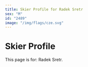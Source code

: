 ```yaml
---
title: Skier Profile for Radek Sretr
sex: "M"
id: "2489"
image: "/img/flags/cze.svg" 
---
```


# Skier Profile

This page is for: Radek Sretr.
    
